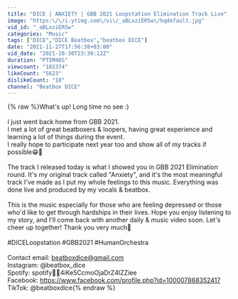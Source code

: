 ```yaml
---
title: "DICE | ANXIETY | GBB 2021 Loopstation Elimination Track Live"
image: "https:\/\/i.ytimg.com\/vi\/_aBLxziER5w\/hqdefault.jpg"
vid_id: "_aBLxziER5w"
categories: "Music"
tags: ["DICE","DICE Beatbox","beatbox DICE"]
date: "2021-11-27T17:56:38+03:00"
vid_date: "2021-10-30T23:30:12Z"
duration: "PT5M40S"
viewcount: "102374"
likeCount: "5623"
dislikeCount: "18"
channel: "Beatbox DICE"
---
```

{% raw %}What's up! Long time no see :) <br /><br /> I just went back home from GBB 2021. <br />I met a lot of great beatboxers &amp; loopers, having great experience and learning a lot of things during the event.<br />I really hope to participate next year too and show all of my tracks if possible😁👊<br /><br /> The track I released today is what I showed you in GBB 2021 Elimination round. It's my original track called &quot;Anxiety&quot;, and it's the most meaningful track I've made as I put my whole feelings to this music. Everything was done live and produced by my vocals &amp; beatbox.<br /><br /> This is the music especially for those who are feeling depressed or those who'd like to get through hardships in their lives. Hope you enjoy listening to my story, and I'll come back with another daily &amp; music video soon. Let's cheer up together! Thank you very much🙏<br /><br />#DICELoopstation #GBB2021 #HumanOrchestra<br /><br />Contact email: beatboxdice@gmail.com<br />Instagram: @beatbox_dice<br />Spotify: spotify:artist:4iKe5CcmoOjaDrZ4IZZiee<br />Facebook: <a rel="nofollow" target="blank" href="https://www.facebook.com/profile.php?id=100007868352417">https://www.facebook.com/profile.php?id=100007868352417</a><br />TikTok: @beatboxdice{% endraw %}
